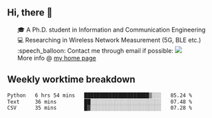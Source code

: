 <h2 > Hi, there 👋 </h3>

<div >
 <ul>
 🎓 A Ph.D. student in Information and Communication Engineering <br>
 💻 Researching in Wireless Network Measurement (5G, BLE etc.)<br>
 :speech_balloon: Contact me through email if possible: <a href="mailto:ethanjia@sjtu.edu.cn"><img src="https://img.shields.io/badge/-ethanjia@sjtu.edu.cn-c14438?style=plastic&logo=Gmail&logoColor=white&link=mailto:mailto:ethanjia@sjtu.edu.cn"></a> <br>
  More info @ <a href="https://haifengjia.github.io">my home page</a>
 </ul>
</div>

<h2 >
Weekly worktime breakdown
</h1>


<!--START_SECTION:waka-->

```txt
Python   6 hrs 54 mins   █████████████████████▒░░░   85.24 %
Text     36 mins         ██░░░░░░░░░░░░░░░░░░░░░░░   07.48 %
CSV      35 mins         █▓░░░░░░░░░░░░░░░░░░░░░░░   07.28 %
```

<!--END_SECTION:waka-->


